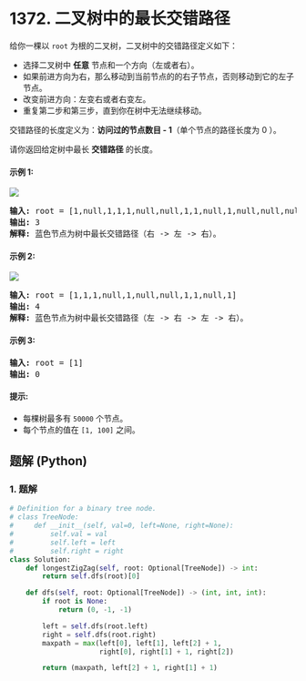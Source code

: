 # 1372. 二叉树中的最长交错路径
给你一棵以 `root` 为根的二叉树，二叉树中的交错路径定义如下：

* 选择二叉树中 **任意** 节点和一个方向（左或者右）。
* 如果前进方向为右，那么移动到当前节点的的右子节点，否则移动到它的左子节点。
* 改变前进方向：左变右或者右变左。
* 重复第二步和第三步，直到你在树中无法继续移动。

交错路径的长度定义为：**访问过的节点数目 - 1**（单个节点的路径长度为 0 ）。

请你返回给定树中最长 **交错路径** 的长度。

#### 示例 1:
![](https://assets.leetcode.com/uploads/2020/01/22/sample_1_1702.png)
<pre>
<strong>输入:</strong> root = [1,null,1,1,1,null,null,1,1,null,1,null,null,null,1]
<strong>输出:</strong> 3
<strong>解释:</strong> 蓝色节点为树中最长交错路径（右 -> 左 -> 右）。
</pre>

#### 示例 2:
![](https://assets.leetcode.com/uploads/2020/01/22/sample_2_1702.png)
<pre>
<strong>输入:</strong> root = [1,1,1,null,1,null,null,1,1,null,1]
<strong>输出:</strong> 4
<strong>解释:</strong> 蓝色节点为树中最长交错路径（左 -> 右 -> 左 -> 右）。
</pre>

#### 示例 3:
<pre>
<strong>输入:</strong> root = [1]
<strong>输出:</strong> 0
</pre>

#### 提示:
* 每棵树最多有 `50000` 个节点。
* 每个节点的值在 `[1, 100]` 之间。

## 题解 (Python)

### 1. 题解
```Python
# Definition for a binary tree node.
# class TreeNode:
#     def __init__(self, val=0, left=None, right=None):
#         self.val = val
#         self.left = left
#         self.right = right
class Solution:
    def longestZigZag(self, root: Optional[TreeNode]) -> int:
        return self.dfs(root)[0]

    def dfs(self, root: Optional[TreeNode]) -> (int, int, int):
        if root is None:
            return (0, -1, -1)

        left = self.dfs(root.left)
        right = self.dfs(root.right)
        maxpath = max(left[0], left[1], left[2] + 1,
                      right[0], right[1] + 1, right[2])

        return (maxpath, left[2] + 1, right[1] + 1)
```
